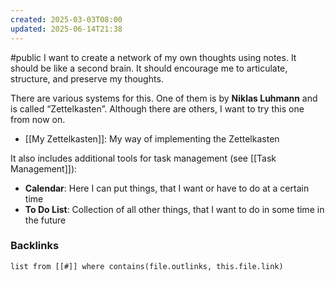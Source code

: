 ```yaml
---
created: 2025-03-03T08:00
updated: 2025-06-14T21:38
---
```

#public
I want to create a network of my own thoughts using notes. It should be like a second brain. It should encourage me to articulate, structure, and preserve my thoughts.  

There are various systems for this. One of them is by **Niklas Luhmann** and is called “Zettelkasten”. Although there are others, I want to try this one from now on.

- [[My Zettelkasten]]: My way of implementing the Zettelkasten

It also includes additional tools for task management (see [[Task Management]]):
- **Calendar**: Here I can put things, that I want or have to do at a certain time
- **To Do List**: Collection of all other things, that I want to do in some time in the future


### Backlinks
```dataview 
list from [[#]] where contains(file.outlinks, this.file.link)
```


